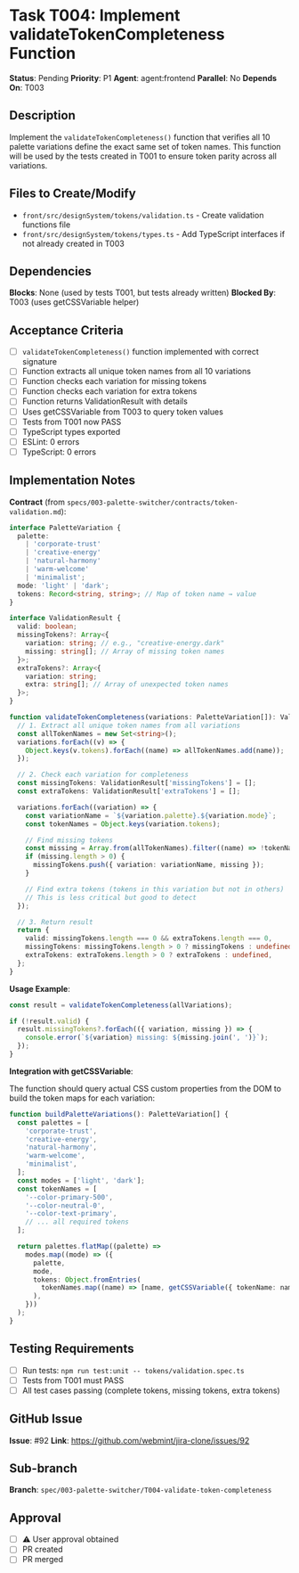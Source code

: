 # Task T004: Implement validateTokenCompleteness Function

**Status**: Pending
**Priority**: P1
**Agent**: agent:frontend
**Parallel**: No
**Depends On**: T003

## Description

Implement the `validateTokenCompleteness()` function that verifies all 10 palette variations define the exact same set of token names. This function will be used by the tests created in T001 to ensure token parity across all variations.

## Files to Create/Modify

- `front/src/designSystem/tokens/validation.ts` - Create validation functions file
- `front/src/designSystem/tokens/types.ts` - Add TypeScript interfaces if not already created in T003

## Dependencies

**Blocks**: None (used by tests T001, but tests already written)
**Blocked By**: T003 (uses getCSSVariable helper)

## Acceptance Criteria

- [ ] `validateTokenCompleteness()` function implemented with correct signature
- [ ] Function extracts all unique token names from all 10 variations
- [ ] Function checks each variation for missing tokens
- [ ] Function checks each variation for extra tokens
- [ ] Function returns ValidationResult with details
- [ ] Uses getCSSVariable from T003 to query token values
- [ ] Tests from T001 now PASS
- [ ] TypeScript types exported
- [ ] ESLint: 0 errors
- [ ] TypeScript: 0 errors

## Implementation Notes

**Contract** (from `specs/003-palette-switcher/contracts/token-validation.md`):

```typescript
interface PaletteVariation {
  palette:
    | 'corporate-trust'
    | 'creative-energy'
    | 'natural-harmony'
    | 'warm-welcome'
    | 'minimalist';
  mode: 'light' | 'dark';
  tokens: Record<string, string>; // Map of token name → value
}

interface ValidationResult {
  valid: boolean;
  missingTokens?: Array<{
    variation: string; // e.g., "creative-energy.dark"
    missing: string[]; // Array of missing token names
  }>;
  extraTokens?: Array<{
    variation: string;
    extra: string[]; // Array of unexpected token names
  }>;
}

function validateTokenCompleteness(variations: PaletteVariation[]): ValidationResult {
  // 1. Extract all unique token names from all variations
  const allTokenNames = new Set<string>();
  variations.forEach((v) => {
    Object.keys(v.tokens).forEach((name) => allTokenNames.add(name));
  });

  // 2. Check each variation for completeness
  const missingTokens: ValidationResult['missingTokens'] = [];
  const extraTokens: ValidationResult['extraTokens'] = [];

  variations.forEach((variation) => {
    const variationName = `${variation.palette}.${variation.mode}`;
    const tokenNames = Object.keys(variation.tokens);

    // Find missing tokens
    const missing = Array.from(allTokenNames).filter((name) => !tokenNames.includes(name));
    if (missing.length > 0) {
      missingTokens.push({ variation: variationName, missing });
    }

    // Find extra tokens (tokens in this variation but not in others)
    // This is less critical but good to detect
  });

  // 3. Return result
  return {
    valid: missingTokens.length === 0 && extraTokens.length === 0,
    missingTokens: missingTokens.length > 0 ? missingTokens : undefined,
    extraTokens: extraTokens.length > 0 ? extraTokens : undefined,
  };
}
```

**Usage Example**:

```typescript
const result = validateTokenCompleteness(allVariations);

if (!result.valid) {
  result.missingTokens?.forEach(({ variation, missing }) => {
    console.error(`${variation} missing: ${missing.join(', ')}`);
  });
}
```

**Integration with getCSSVariable**:

The function should query actual CSS custom properties from the DOM to build the token maps for each variation:

```typescript
function buildPaletteVariations(): PaletteVariation[] {
  const palettes = [
    'corporate-trust',
    'creative-energy',
    'natural-harmony',
    'warm-welcome',
    'minimalist',
  ];
  const modes = ['light', 'dark'];
  const tokenNames = [
    '--color-primary-500',
    '--color-neutral-0',
    '--color-text-primary',
    // ... all required tokens
  ];

  return palettes.flatMap((palette) =>
    modes.map((mode) => ({
      palette,
      mode,
      tokens: Object.fromEntries(
        tokenNames.map((name) => [name, getCSSVariable({ tokenName: name, palette, mode })])
      ),
    }))
  );
}
```

## Testing Requirements

- [ ] Run tests: `npm run test:unit -- tokens/validation.spec.ts`
- [ ] Tests from T001 must PASS
- [ ] All test cases passing (complete tokens, missing tokens, extra tokens)

## GitHub Issue

**Issue**: #92
**Link**: https://github.com/webmint/jira-clone/issues/92

## Sub-branch

**Branch**: `spec/003-palette-switcher/T004-validate-token-completeness`

## Approval

- [ ] ⚠️ User approval obtained
- [ ] PR created
- [ ] PR merged
